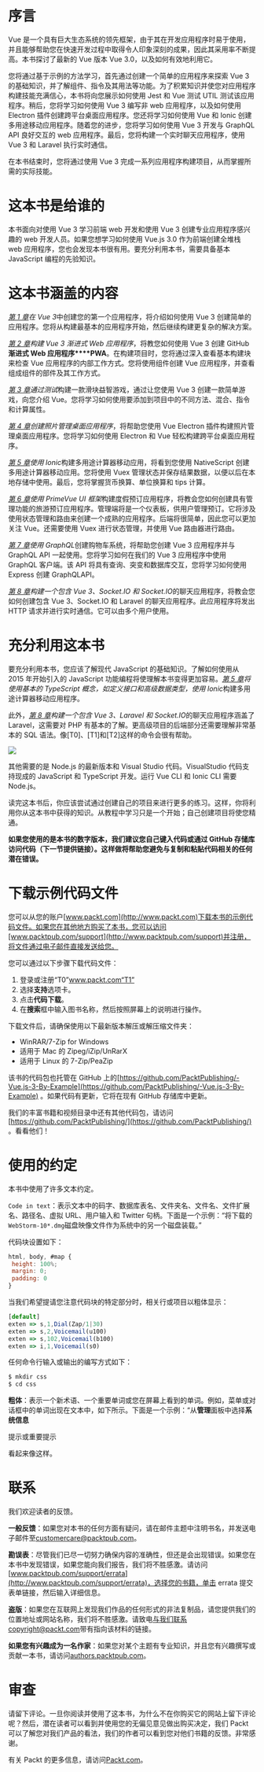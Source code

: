 # 序言

Vue 是一个具有巨大生态系统的领先框架，由于其在开发应用程序时易于使用，并且能够帮助您在快速开发过程中取得令人印象深刻的成果，因此其采用率不断提高。本书探讨了最新的 Vue 版本 Vue 3.0，以及如何有效地利用它。

您将通过基于示例的方法学习，首先通过创建一个简单的应用程序来探索 Vue 3 的基础知识，并了解组件、指令及其用法等功能。为了积累知识并使您对应用程序构建技能充满信心，本书将向您展示如何使用 Jest 和 Vue 测试 UTIL 测试该应用程序。稍后，您将学习如何使用 Vue 3 编写非 web 应用程序，以及如何使用 Electron 插件创建跨平台桌面应用程序。您还将学习如何使用 Vue 和 Ionic 创建多用途移动应用程序。随着您的进步，您将学习如何使用 Vue 3 开发与 GraphQL API 良好交互的 web 应用程序。最后，您将构建一个实时聊天应用程序，使用 Vue 3 和 Laravel 执行实时通信。

在本书结束时，您将通过使用 Vue 3 完成一系列应用程序构建项目，从而掌握所需的实际技能。

# 这本书是给谁的

本书面向对使用 Vue 3 学习前端 web 开发和使用 Vue 3 创建专业应用程序感兴趣的 web 开发人员。如果您想学习如何使用 Vue.js 3.0 作为前端创建全堆栈 web 应用程序，您也会发现本书很有用。要充分利用本书，需要具备基本 JavaScript 编程的先验知识。

# 这本书涵盖的内容

[*第 1 章*](1.html#_idTextAnchor012)*在 Vue 3*中创建您的第一个应用程序，将介绍如何使用 Vue 3 创建简单的应用程序。您将从构建最基本的应用程序开始，然后继续构建更复杂的解决方案。

[*第 2 章*](2.html#_idTextAnchor023)*构建 Vue 3 渐进式 Web 应用程序*，将教您如何使用 Vue 3 创建 GitHub**渐进式 Web 应用程序****PWA**。在构建项目时，您将通过深入查看基本构建块来检查 Vue 应用程序的内部工作方式。您将使用组件创建 Vue 应用程序，并查看组成组件的部件及其工作方式。

[*第 3 章*](3.html#_idTextAnchor033)*通过测试*构建一款滑块益智游戏，通过让您使用 Vue 3 创建一款简单游戏，向您介绍 Vue。您将学习如何使用要添加到项目中的不同方法、混合、指令和计算属性。

[*第 4 章*](4.html#_idTextAnchor046)*创建照片管理桌面应用程序*，将帮助您使用 Vue Electron 插件构建照片管理桌面应用程序。您将学习如何使用 Electron 和 Vue 轻松构建跨平台桌面应用程序。

[*第 5 章*](5.html#_idTextAnchor056)*使用 Ionic*构建多用途计算器移动应用，将看到您使用 NativeScript 创建多用途计算器移动应用。您将使用 Vuex 管理状态并保存结果数据，以便以后在本地存储中使用。最后，您将掌握货币换算、单位换算和 tips 计算。

[*第 6 章*](6.html#_idTextAnchor074)*使用 PrimeVue UI 框架*构建度假预订应用程序，将教会您如何创建具有管理功能的旅游预订应用程序。管理端将是一个仪表板，供用户管理预订。它将涉及使用状态管理和路由来创建一个成熟的应用程序。后端将很简单，因此您可以更加关注 Vue。还需要使用 Vuex 进行状态管理，并使用 Vue 路由器进行路由。

[*第 7 章*](7.html#_idTextAnchor086)*使用 GraphQL*创建购物车系统，将帮助您创建 Vue 3 应用程序并与 GraphQL API 一起使用。您将学习如何在我们的 Vue 3 应用程序中使用 GraphQL 客户端。该 API 将具有查询、突变和数据库交互，您将学习如何使用 Express 创建 GraphQLAPI。

[*第 8 章*](8.html#_idTextAnchor101)*构建一个包含 Vue 3、Socket.IO 和 Socket.IO*的聊天应用程序，将教会您如何创建包含 Vue 3、Socket.IO 和 Laravel 的聊天应用程序。此应用程序将发出 HTTP 请求并进行实时通信。它可以由多个用户使用。

# 充分利用这本书

要充分利用本书，您应该了解现代 JavaScript 的基础知识。了解如何使用从 2015 年开始引入的 JavaScript 功能编程将使理解本书变得更加容易。[*第 5 章*](5.html#_idTextAnchor056)*将使用基本的 TypeScript 概念，如定义接口和高级数据类型，使用 Ionic*构建多用途计算器移动应用程序。

此外，[*第 8 章*](8.html#_idTextAnchor101)*构建一个包含 Vue 3、Laravel 和 Socket.IO*的聊天应用程序涵盖了 Laravel，这需要对 PHP 有基本的了解。更高级项目的后端部分还需要理解非常基本的 SQL 语法。像[T0]、[T1]和[T2]这样的命令会很有帮助。

![](image/B14405_Preface_table_1.1.jpg)

其他需要的是 Node.js 的最新版本和 Visual Studio 代码。VisualStudio 代码支持现成的 JavaScript 和 TypeScript 开发。运行 Vue CLI 和 Ionic CLI 需要 Node.js。

读完这本书后，你应该尝试通过创建自己的项目来进行更多的练习。这样，你将利用你从这本书中获得的知识。从教程中学习只是一个开始；自己创建项目将使您精通。

**如果您使用的是本书的数字版本，我们建议您自己键入代码或通过 GitHub 存储库访问代码（下一节提供链接）。这样做将帮助您避免与复制和粘贴代码相关的任何潜在错误。**

# 下载示例代码文件

您可以从您的账户[www.packt.com](http://www.packt.com)下载本书的示例代码文件。如果您在其他地方购买了本书，您可以访问[www.packtpub.com/support](http://www.packtpub.com/support)并注册，将文件通过电子邮件直接发送给您。

您可以通过以下步骤下载代码文件：

1.  登录或注册“T0”www.packt.com“T1”
2.  选择**支持**选项卡。
3.  点击**代码下载**。
4.  在**搜索**框中输入图书名称，然后按照屏幕上的说明进行操作。

下载文件后，请确保使用以下最新版本解压或解压缩文件夹：

*   WinRAR/7-Zip for Windows
*   适用于 Mac 的 Zipeg/iZip/UnRarX
*   适用于 Linux 的 7-Zip/PeaZip

该书的代码包也托管在 GitHub 上的[https://github.com/PacktPublishing/-Vue.js-3-By-Example](https://github.com/PacktPublishing/-Vue.js-3-By-Example) 。如果代码有更新，它将在现有 GitHub 存储库中更新。

我们的丰富书籍和视频目录中还有其他代码包，请访问[https://github.com/PacktPublishing/](https://github.com/PacktPublishing/) 。看看他们！

# 使用的约定

本书中使用了许多文本约定。

`Code in text`：表示文本中的码字、数据库表名、文件夹名、文件名、文件扩展名、路径名、虚拟 URL、用户输入和 Twitter 句柄。下面是一个示例：“将下载的`WebStorm-10*.dmg`磁盘映像文件作为系统中的另一个磁盘装载。”

代码块设置如下：

```js
html, body, #map {
 height: 100%; 
 margin: 0;
 padding: 0
}
```

当我们希望提请您注意代码块的特定部分时，相关行或项目以粗体显示：

```js
[default]
exten => s,1,Dial(Zap/1|30)
exten => s,2,Voicemail(u100)
exten => s,102,Voicemail(b100)
exten => i,1,Voicemail(s0)
```

任何命令行输入或输出的编写方式如下：

```js
$ mkdir css
$ cd css
```

**粗体**：表示一个新术语、一个重要单词或您在屏幕上看到的单词。例如，菜单或对话框中的单词出现在文本中，如下所示。下面是一个示例：“从**管理**面板中选择**系统信息**

提示或重要提示

看起来像这样。

# 联系

我们欢迎读者的反馈。

**一般反馈**：如果您对本书的任何方面有疑问，请在邮件主题中注明书名，并发送电子邮件至[customercare@packtpub.com](mailto:customercare@packtpub.com)。

**勘误表**：尽管我们已尽一切努力确保内容的准确性，但还是会出现错误。如果您在本书中发现错误，如果您能向我们报告，我们将不胜感激。请访问[www.packtpub.com/support/errata](http://www.packtpub.com/support/errata)，选择您的书籍，单击 errata 提交表单链接，然后输入详细信息。

**盗版**：如果您在互联网上发现我们作品的任何形式的非法复制品，请您提供我们的位置地址或网站名称，我们将不胜感激。请致电[与我们联系 copyright@packt.com](mailto:copyright@packt.com)带有指向该材料的链接。

**如果您有兴趣成为一名作家**：如果您对某个主题有专业知识，并且您有兴趣撰写或贡献一本书，请访问[authors.packtpub.com](http://authors.packtpub.com)。

# 审查

请留下评论。一旦你阅读并使用了这本书，为什么不在你购买它的网站上留下评论呢？然后，潜在读者可以看到并使用您的无偏见意见做出购买决定，我们 Packt 可以了解您对我们产品的看法，我们的作者可以看到您对他们书籍的反馈。非常感谢。

有关 Packt 的更多信息，请访问[Packt.com](http://packt.com)。